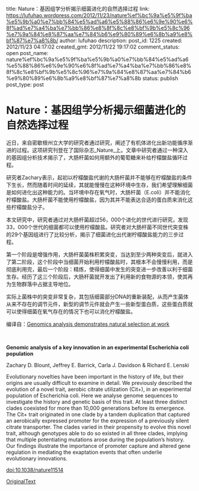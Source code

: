title: Nature：基因组学分析揭示细菌进化的自然选择过程
link: https://lufuhao.wordpress.com/2012/11/23/nature%ef%bc%9a%e5%9f%ba%e5%9b%a0%e7%bb%84%e5%ad%a6%e5%88%86%e6%9e%90%e6%8f%ad%e7%a4%ba%e7%bb%86%e8%8f%8c%e8%bf%9b%e5%8c%96%e7%9a%84%e8%87%aa%e7%84%b6%e9%80%89%e6%8b%a9%e8%bf%87%e7%a8%8b/
author: lufuhao
description: 
post_id: 1225
created: 2012/11/23 04:17:02
created_gmt: 2012/11/22 19:17:02
comment_status: open
post_name: nature%ef%bc%9a%e5%9f%ba%e5%9b%a0%e7%bb%84%e5%ad%a6%e5%88%86%e6%9e%90%e6%8f%ad%e7%a4%ba%e7%bb%86%e8%8f%8c%e8%bf%9b%e5%8c%96%e7%9a%84%e8%87%aa%e7%84%b6%e9%80%89%e6%8b%a9%e8%bf%87%e7%a8%8b
status: publish
post_type: post

# Nature：基因组学分析揭示细菌进化的自然选择过程

近日，来自密歇根州立大学的研究者通过研究，阐述了有机体进化出新功能循序渐进的过程。这项研究刊登在了国际杂志_Nature_上。文章中研究者通过一种深入的基因组分析技术揭示了，大肠杆菌如何用额外的葡萄糖来补给柠檬酸盐循环过程。 

研究者Zachary表示，起初以柠檬酸盐代谢的大肠杆菌并不能够在柠檬酸盐的条件下生长，然而随着时间的延续，其就能慢慢在这种环境中生存，我们希望理解细菌是如何进化出这种能力的。当环境中存在氧气时，大肠杆菌（E.coli）并不能消化柠檬酸盐。大肠杆菌不能使用柠檬酸盐，因为其并不能表达合适的蛋白质来消化这些柠檬酸盐分子。 

本文研究中，研究者通过对大肠杆菌超过56，000个进化的世代进行研究，发现33，000个世代的细菌都可以使用柠檬酸盐。研究者对大肠杆菌不同世代突变株的29个基因组进行了比较分析，揭示了细菌进化出代谢柠檬酸盐能力的三步过程。 

第一个阶段是增强作用，大肠杆菌菌株积累突变，当达到至少两种突变后，就进入了第二阶段，这个阶段中当细菌开始利用柠檬酸盐时，其根本不会慢慢利用，而是彻底利用完，最后一个阶段：精炼，使得细菌中发生的突变进一步改善以利于细菌生存。经历了这三个阶段后，大肠杆菌就开发出了利用新的食物源的本领，使其再为生物群落中占据主导地位。 

实际上菌株中的突变非常复杂，其包括细菌部分DNA的重新装配，从而产生菌体从来不存在的调节元件，新型的调节元件就会产生一些新型蛋白质，这些蛋白质就可以使得细菌在氧气存在的情况下也可以消化柠檬酸盐。 

编译自：[Genomics analysis demonstrates natural selection at work](http://phys.org/news/2012-09-genomics-analysis-natural.html)

 

**Genomic analysis of a key innovation in an experimental Escherichia coli population**

Zachary D. Blount, Jeffrey E. Barrick, Carla J. Davidson & Richard E. Lenski 

Evolutionary novelties have been important in the history of life, but their origins are usually difficult to examine in detail. We previously described the evolution of a novel trait, aerobic citrate utilization (Cit+), in an experimental population of Escherichia coli. Here we analyse genome sequences to investigate the history and genetic basis of this trait. At least three distinct clades coexisted for more than 10,000 generations before its emergence. The Cit+ trait originated in one clade by a tandem duplication that captured an aerobically expressed promoter for the expression of a previously silent citrate transporter. The clades varied in their propensity to evolve this novel trait, although genotypes able to do so existed in all three clades, implying that multiple potentiating mutations arose during the population’s history. Our findings illustrate the importance of promoter capture and altered gene regulation in mediating the exaptation events that often underlie evolutionary innovations. 

[doi:10.1038/nature11514](http://dx.doi.org/doi:10.1038/nature11514)

[OriginalText](http://www.bioon.com/biology/Class18/530069.shtml)